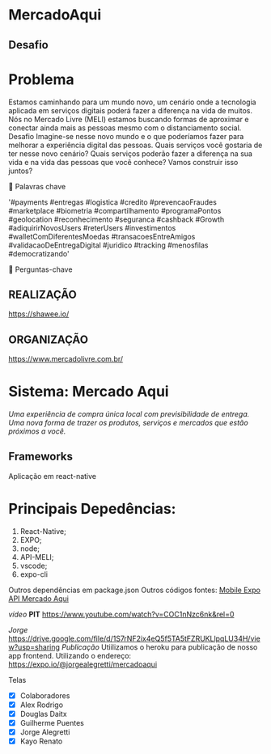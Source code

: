 # MercadoAqui

## Desafio
# Problema

Estamos caminhando para um mundo novo, um cenário onde a tecnologia aplicada em serviços digitais poderá fazer a diferença na vida de muitos. Nós no Mercado Livre (MELI) estamos buscando formas de aproximar e conectar ainda mais as pessoas mesmo com o distanciamento social.
Desafio
Imagine-se nesse novo mundo e o que poderíamos fazer para melhorar a experiência digital das pessoas. Quais serviços você gostaria de ter nesse novo cenário? 
Quais serviços poderão fazer a diferença na sua vida e na vida das pessoas que você conhece? Vamos construir isso juntos?

💬 Palavras chave

'#payments #entregas #logistica #credito #prevencaoFraudes #marketplace #biometria #compartilhamento #programaPontos #geolocation #reconhecimento #seguranca #cashback #Growth #adiquirirNovosUsers #reterUsers #investimentos #walletComDiferentesMoedas #transacoesEntreAmigos #validacaoDeEntregaDigital #juridico #tracking #menosfilas #democratizando'

💭  Perguntas-chave

## REALIZAÇÃO
https://shawee.io/
## ORGANIZAÇÃO
https://www.mercadolivre.com.br/

# Sistema: Mercado Aqui
_Uma experiência de compra única local com previsibilidade de entrega. Uma nova forma de trazer os produtos, serviços e mercados que estão próximos a você._

## Frameworks
Aplicação em react-native 

# Principais Depedências:
1.	React-Native;
2.	EXPO;
3.	node;
4.	API-MELI;
5.	vscode;
6.	expo-cli

Outros dependências em package.json
Outros códigos fontes:
[Mobile Expo](https://expo.io/@jorgealegretti/mercadoaqui)
[API Mercado Aqui](https://api.mercadolibre.com/sites/MLB/categories)

*vídeo*
**PIT**
https://www.youtube.com/watch?v=COC1nNzc6nk&rel=0 

*Jorge*
https://drive.google.com/file/d/1S7rNF2ix4eQ5f5TA5tFZRUKLlpqLU34H/view?usp=sharing 
*Publicação*
Utiilizamos o heroku para publicação de nosso app frontend. Utilizando o endereço: https://expo.io/@jorgealegretti/mercadoaqui

Telas
 



- [x] Colaboradores
- [x] Alex Rodrigo
- [x] Douglas Daitx
- [x] Guilherme Puentes
- [x] Jorge Alegretti
- [x] Kayo Renato
